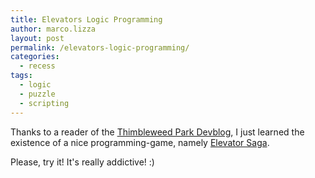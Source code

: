 ```yaml
---
title: Elevators Logic Programming
author: marco.lizza
layout: post
permalink: /elevators-logic-programming/
categories:
  - recess
tags:
  - logic
  - puzzle
  - scripting
---
```

Thanks to a reader of the [Thimbleweed Park Devblog][1], I just learned the existence of a nice programming-game, namely [Elevator Saga][2].

Please, try it! It's really addictive! :)

[1]: http://blog.thimbleweedpark.com "Thimbleweed Park Devblog"
[2]: http://play.elevatorsaga.com "Elevator Saga"